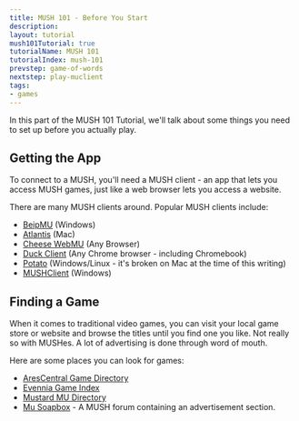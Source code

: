 ```yaml
---
title: MUSH 101 - Before You Start
description: 
layout: tutorial
mush101Tutorial: true
tutorialName: MUSH 101
tutorialIndex: mush-101
prevstep: game-of-words
nextstep: play-muclient
tags:
- games
---
```


In this part of the MUSH 101 Tutorial, we'll talk about some things you need to set up before you actually play.

## Getting the App

To connect to a MUSH, you'll need a MUSH client - an app that lets you access MUSH games, just like a web browser lets you access a website.  

There are many MUSH clients around.  Popular MUSH clients include:

* [BeipMU](https://beipdev.github.io/BeipMU/) (Windows)
* [Atlantis](http://www.riverdark.net/atlantis/) (Mac) 
* [Cheese WebMU](http://www.cheesesoftware.com/MUCon/) (Any Browser)
* [Duck Client](http://duckclient.com/) (Any Chrome browser - including Chromebook)
* [Potato](http://www.potatomushclient.com/) (Windows/Linux - it's broken on Mac at the time of this writing)
* [MUSHClient](http://www.gammon.com.au/mushclient/mushclient.htm) (Windows)

## Finding a Game

When it comes to traditional video games, you can visit your local game store or website and browse the titles until you find one you like.  Not really so with MUSHes.  A lot of advertising is done through word of mouth.

Here are some places you can look for games:

* [AresCentral Game Directory](https://arescentral.aresmush.com/)
* [Evennia Game Index](http://www.evennia.com/)
* [Mustard MU Directory](https://mustard.mythicus.net/)
* [Mu Soapbox](https://musoapbox.net/category/5/adver-tis-ments) - A MUSH forum containing an advertisement section.